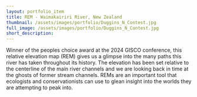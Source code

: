```yaml
---
layout: portfolio_item
title: REM - Waimakairiri River, New Zealand
thumbnail: /assets/images/portfolio/Duggins_N_Contest.jpg
full_image: /assets/images/portfolio/Duggins_N_Contest.jpg
short_description:
---
```


Winner of the peoples choice award at the 2024 GISCO conference, this relative elevation map (REM) gives us a glimpse into 
the many paths this river has taken throughout its history. The elevation has been set relative to the centerline of the main 
river channels and we are looking back in time at the ghosts of former stream channels. 
REMs are an important tool that ecologists and conservationists can use to glean insight into the worlds they are attempting 
to peak into.

<!--
{% include dynamic_content.html type='interactive_map' map_id='waimakairiri-river' %}
-->